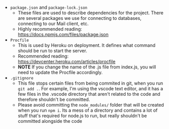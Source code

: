 
* `package.json` and `package-lock.json`
    * These files are used to describe dependencies for the project. There are several packages we use for connecting to databases, connecting to our Mail client, etc.
    * Highly recommended reading: https://docs.npmjs.com/files/package.json
* `Procfile`
    * This is used by Heroku on deployment. It defines what command should be run to start the server.
    * Recommended reading: https://devcenter.heroku.com/articles/procfile
    * **NOTE** If you change the name of the .js file from index.js, you will need to update the Procfile accordingly.
* `.gitignore`
    * This file stops certain files from being commited in git, when you run `git add .`. For example, I'm using the vscode text editor, and it has a few files in the .vscode directory that aren't related to the code and therefore shouldn't be committed. 
    * Please avoid committing the `node_modules/` folder that will be created when you run `npm i`. Its a mess of a directory and contains a lot of stuff that's required for node.js to run, but really shouldn't be committed alongside the code
